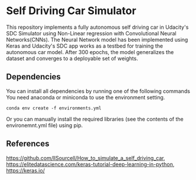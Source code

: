 # Self Driving Car Simulator

This repository implements a fully autonomous self driving car in Udacity's SDC Simulator using Non-Linear regression with Convolutional Neural Networks(CNNs). The Neural Network model has been implemented using Keras and Udacity's SDC app works as a testbed for training the autonomous car model. After 300 epochs, the model generalizes the dataset and converges to a deployable set of weights.

## Dependencies

You can install all dependencies by running one of the following commands
You need anaconda or miniconda to use the environment setting.

`conda env create -f environments.yml `

Or you can manually install the required libraries (see the contents of the environemnt.yml file) using pip.

## References

https://github.com/llSourcell/How_to_simulate_a_self_driving_car,
https://elitedatascience.com/keras-tutorial-deep-learning-in-python,
https://keras.io/
